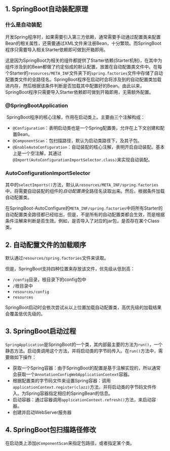 ## 1. SpringBoot自动装配原理

### 什么是自动装配

​	开发Spring程序时，如果需要引入第三方依赖，通常需要手动通过配置类来配置Bean的相关属性，还需要通过XML文件来注册Bean，十分繁琐。而SpringBoot程序只需要导入相关Starter依赖即可做到开箱即用。

​	这是因为SpringBoot为相关的组件都提供了Starter依赖(Starter机制)，在其中为组件涉及到的Bean都做了约定俗成的默认配置，放置在自动配置类文件中。在每个Starter的`resources/META_INF`文件夹下的`spring.factories`文件中存储了自动配置类文件的全路径名。SpringBoot程序在启动时会将涉及到的自动配置类加载进内存，然后根据该条件判断是否加载其中配置好的Bean。由此以来，SpringBoot程序只需要导入Starter依赖即可做到开箱即用，无需额外配置。

### @SpringBootApplication

​	SpringBoot程序的核心注解，作用在启动类上。主要由三个注解构成：

- `@Configuration`：表明启动类也是一个Spring配置类，允许在上下文创建和配置Bean。
- `@ComponentScan`：包扫描路径，默认为启动类路径下，及其子包。
- `@EnableAutoConfiguration`：自动装配的核心注解，表明开启自动装配。基本上是一个空注解，其通过`@Import(AutoConfigurationImportSelector.class)`来实现自动装配。

### AutoConfigurationImportSelector

​	其中的`selectImports()`方法，默认从`resources/META_INF/spring.factories`中，将需要自动装配的组件的*自动配置类*全路径名读取出来。然后，根据条件加载自动配置类。

​	在SpringBoot-AutoConfigure的`META_INF/spring.factories`中将所有Starter的自动配置类全路径都已经给出，但是，不是所有的自动配置类都会生效，而是根据条件注解来判断是否生效。例如，是否导入了对应的jar包，是否存在某个Class类。



## 2. 自动配置文件的加载顺序

默认通过`resources/spring.factories`文件来读取。

但是，SpringBoot支持四种位置来存放该文件，优先级从低到高：
- `/config`目录，根目录下的config包中
- `/`根目录中
- `resources/config`
- `resources`

SpringBoot启动时会依次尝试从以上位置加载自动配置类，高优先级的加载结果会覆盖低优先级的。



## 3. SpringBoot启动过程

​	`SpringApplication`是SpringBoot的一个类，其内部最主要的方法为`run()`，一个静态方法。启动类调用这个方法，并将启动类的字节码传入。在`run()`方法中，需要做如下操作：

- 获取一个Spring容器：由于SpringBoot的配置是基于注解实现的，所以通常会获取一个`AnnotationConfigWebApplicationContext`容器。
- 根据配置类的字节码文件来设置Spring容器：调用`applicationContext.register(clazz)`方法，并将启动类的字节码文件传入。为Spring容器指定相应的SpringBean的信息。
- 启动容器：通过容器调用`applicationContext.refresh()`方法，来启动容器。
- 创建并启动WebServer服务器



## 4. SpringBoot包扫描路径修改

在启动类上添加`@ComponentScan`来指定包路径，或者指定某个类。

